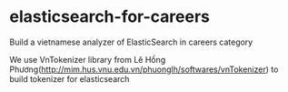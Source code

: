 # elasticsearch-for-careers
Build a vietnamese analyzer of ElasticSearch in careers category

We use VnTokenizer library from Lê Hồng Phương(http://mim.hus.vnu.edu.vn/phuonglh/softwares/vnTokenizer) to build tokenizer for elasticsearch
